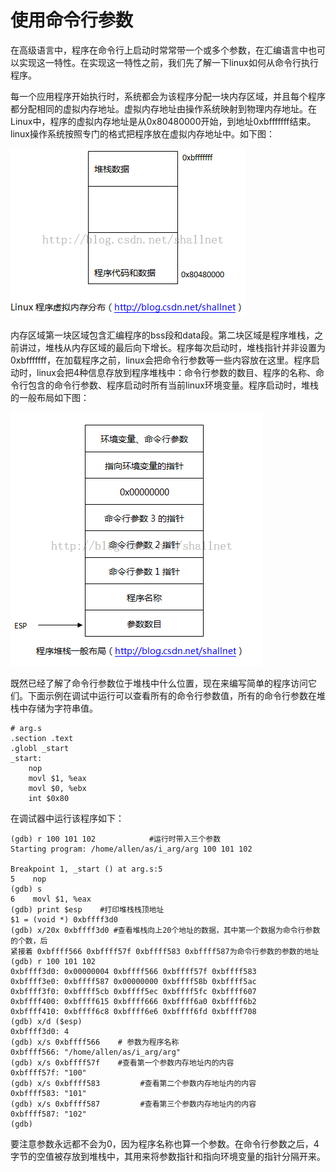 # 使用命令行参数

在高级语言中，程序在命令行上启动时常常带一个或多个参数，在汇编语言中也可以实现这一特性。在实现这一特性之前，我们先了解一下linux如何从命令行执行程序。

每一个应用程序开始执行时，系统都会为该程序分配一块内存区域，并且每个程序都分配相同的虚拟内存地址。虚拟内存地址由操作系统映射到物理内存地址。在Linux中，程序的虚拟内存地址是从0x80480000开始，到地址0xbfffffff结束。linux操作系统按照专门的格式把程序放在虚拟内存地址中。如下图：

![](./images/20150510205858248.png)

内存区域第一块区域包含汇编程序的bss段和data段。第二块区域是程序堆栈，之前讲过，堆栈从内存区域的最后向下增长。程序每次启动时，堆栈指针并非设置为0xbfffffff，在加载程序之前，linux会把命令行参数等一些内容放在这里。程序启动时，linux会把4种信息存放到程序堆栈中：命令行参数的数目、程序的名称、命令行包含的命令行参数、程序启动时所有当前linux环境变量。程序启动时，堆栈的一般布局如下图：

![](./images/20150510210126435.png)

既然已经了解了命令行参数位于堆栈中什么位置，现在来编写简单的程序访问它们。下面示例在调试中运行可以查看所有的命令行参数值，所有的命令行参数在堆栈中存储为字符串值。
```
# arg.s
.section .text
.globl _start
_start:
    nop
    movl $1, %eax
    movl $0, %ebx
    int $0x80
```
在调试器中运行该程序如下：
```
(gdb) r 100 101 102            #运行时带入三个参数
Starting program: /home/allen/as/i_arg/arg 100 101 102

Breakpoint 1, _start () at arg.s:5
5    nop
(gdb) s
6    movl $1, %eax
(gdb) print $esp    #打印堆栈栈顶地址
$1 = (void *) 0xbffff3d0
(gdb) x/20x 0xbffff3d0 #查看堆栈向上20个地址的数据，其中第一个数据为命令行参数的个数，后
紧接着	0xbffff566 0xbffff57f 0xbffff583 0xbffff587为命令行参数的参数的地址(gdb) r 100 101 102
0xbffff3d0: 0x00000004 0xbffff566 0xbffff57f 0xbffff583
0xbffff3e0: 0xbffff587 0x00000000 0xbffff58b 0xbffff5ac
0xbffff3f0: 0xbffff5cb 0xbffff5ec 0xbffff5fc 0xbffff607
0xbffff400: 0xbffff615 0xbffff666 0xbffff6a0 0xbffff6b2
0xbffff410: 0xbffff6c8 0xbffff6e6 0xbffff6fd 0xbffff708
(gdb) x/d ($esp)
0xbffff3d0: 4
(gdb) x/s 0xbffff566    # 参数为程序名称
0xbffff566: "/home/allen/as/i_arg/arg"
(gdb) x/s 0xbffff57f    #查看第一个参数内存地址内的内容
0xbffff57f: "100"
(gdb) x/s 0xbffff583         #查看第二个参数内存地址内的内容
0xbffff583: "101"
(gdb) x/s 0xbffff587         #查看第三个参数内存地址内的内容
0xbffff587: "102"
(gdb)
```

要注意参数永远都不会为0，因为程序名称也算一个参数。在命令行参数之后，4字节的空值被存放到堆栈中，其用来将参数指针和指向环境变量的指针分隔开来。
